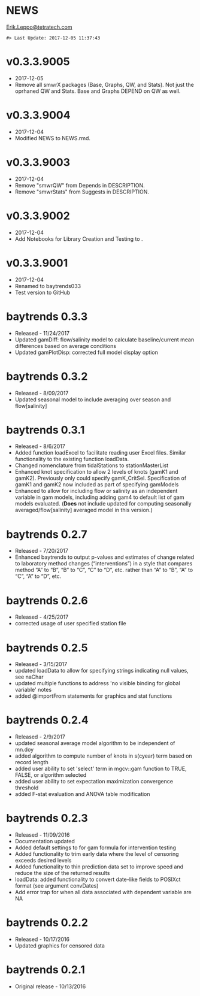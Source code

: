NEWS
================
<Erik.Leppo@tetratech.com>

<!-- NEWS.md is generated from NEWS.Rmd. Please edit that file -->
    #> Last Update: 2017-12-05 11:37:43

v0.3.3.9005
===========

-   2017-12-05
-   Remove all smwrX packages (Base, Graphs, QW, and Stats). Not just the oprhaned QW and Stats. Base and Graphs DEPEND on QW as well.

v0.3.3.9004
===========

-   2017-12-04
-   Modified NEWS to NEWS.rmd.

v0.3.3.9003
===========

-   2017-12-04
-   Remove "smwrQW" from Depends in DESCRIPTION.
-   Remove "smwrStats" from Suggests in DESCRIPTION.

v0.3.3.9002
===========

-   2017-12-04
-   Add Notebooks for Library Creation and Testing to .

v0.3.3.9001
===========

-   2017-12-04
-   Renamed to baytrends033
-   Test version to GitHub

baytrends 0.3.3
===============

-   Released - 11/24/2017
-   Updated gamDiff: flow/salinity model to calculate baseline/current mean differences based on average conditions
-   Updated gamPlotDisp: corrected full model display option

baytrends 0.3.2
===============

-   Released - 8/09/2017
-   Updated seasonal model to include averaging over season and flow\[salinity\]

baytrends 0.3.1
===============

-   Released - 8/6/2017
-   Added function loadExcel to facilitate reading user Excel files. Similar functionality to the existing function loadData.
-   Changed nomenclature from tidalStations to stationMasterList
-   Enhanced knot specification to allow 2 levels of knots (gamK1 and gamK2). Previously only could specify gamK\_CritSel. Specification of gamK1 and gamK2 now included as part of specifying gamModels
-   Enhanced to allow for including flow or salinity as an independent variable in gam models, including adding gam4 to default list of gam models evaluated. (**Does** not include updated for computing seasonally averaged/flow\[salinity\] averaged model in this version.)

baytrends 0.2.7
===============

-   Released - 7/20/2017
-   Enhanced baytrends to output p-values and estimates of change related to laboratory method changes (“interventions”) in a style that compares method “A” to “B”, “B” to “C”, “C” to “D”, etc. rather than “A” to “B”, “A” to “C”, “A” to “D”, etc.

baytrends 0.2.6
===============

-   Released - 4/25/2017
-   corrected usage of user specified station file

baytrends 0.2.5
===============

-   Released - 3/15/2017
-   updated loadData to allow for specifying strings indicating null values, see naChar
-   updated multiple functions to address 'no visible binding for global variable' notes
-   added @importFrom statements for graphics and stat functions

baytrends 0.2.4
===============

-   Released - 2/9/2017
-   updated seasonal average model algorithm to be independent of mn.doy
-   added algorithm to compute number of knots in s(cyear) term based on record length
-   added user ability to set 'select' term in mgcv::gam function to TRUE, FALSE, or algorithm selected
-   added user ability to set expectation maximization convergence threshold
-   added F-stat evaluation and ANOVA table modification

baytrends 0.2.3
===============

-   Released - 11/09/2016
-   Documentation updated
-   Added default settings to for gam formula for intervention testing
-   Added functionality to trim early data where the level of censoring exceeds desired levels
-   Added functionality to thin prediction data set to improve speed and reduce the size of the returned results
-   loadData: added functionality to convert date-like fields to POSIXct format (see argument convDates)
-   Add error trap for when all data associated with dependent variable are NA

baytrends 0.2.2
===============

-   Released - 10/17/2016
-   Updated graphics for censored data

baytrends 0.2.1
===============

-   Original release - 10/13/2016

